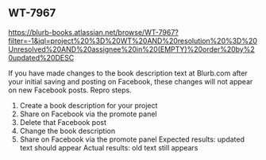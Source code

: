 ## WT-7967
https://blurb-books.atlassian.net/browse/WT-7967?filter=-1&jql=project%20%3D%20WT%20AND%20resolution%20%3D%20Unresolved%20AND%20assignee%20in%20(EMPTY)%20order%20by%20updated%20DESC

If you have made changes to the book description text at Blurb.com after your initial saving and posting on Facebook, these changes will not appear on new Facebook posts.
Repro steps.
1. Create a book description for your project
2. Share on Facebook via the promote panel
3. Delete that Facebook post
4. Change the book description 
5. Share on Facebook via the promote panel
Expected results: updated text should appear
Actual results: old text still appears

##



